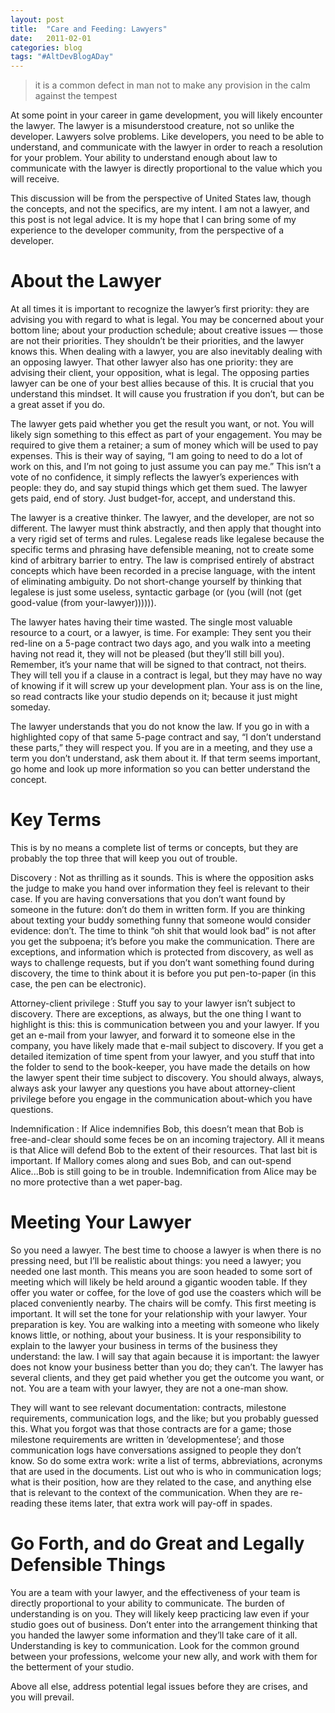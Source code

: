 ```yaml
---
layout: post
title:  "Care and Feeding: Lawyers"
date:   2011-02-01
categories: blog
tags: "#AltDevBlogADay"
---
```


> it is a common defect in man not to make any provision in the calm against the tempest

At some point in your career in game development, you will likely encounter the lawyer. The lawyer is a misunderstood creature, not so unlike the developer. Lawyers solve problems. Like developers, you need to be able to understand, and communicate with the lawyer in order to reach a resolution for your problem. Your ability to understand enough about law to communicate with the lawyer is directly proportional to the value which you will receive.

This discussion will be from the perspective of United States law, though the concepts, and not the specifics, are my intent. I am not a lawyer, and this post is not legal advice. It is my hope that I can bring some of my experience to the developer community, from the perspective of a developer.

# About the Lawyer

At all times it is important to recognize the lawyer’s first priority: they are advising you with regard to what is legal. You may be concerned about your bottom line; about your production schedule; about creative issues — those are not their priorities. They shouldn’t be their priorities, and the lawyer knows this. When dealing with a lawyer, you are also inevitably dealing with an opposing lawyer. That other lawyer also has one priority: they are advising their client, your opposition, what is legal. The opposing parties lawyer can be one of your best allies because of this. It is crucial that you understand this mindset. It will cause you frustration if you don’t, but can be a great asset if you do.

The lawyer gets paid whether you get the result you want, or not. You will likely sign something to this effect as part of your engagement. You may be required to give them a retainer; a sum of money which will be used to pay expenses. This is their way of saying, “I am going to need to do a lot of work on this, and I’m not going to just assume you can pay me.” This isn’t a vote of no confidence, it simply reflects the lawyer’s experiences with people: they do, and say stupid things which get them sued. The lawyer gets paid, end of story. Just budget-for, accept, and understand this.

The lawyer is a creative thinker. The lawyer, and the developer, are not so different. The lawyer must think abstractly, and then apply that thought into a very rigid set of terms and rules. Legalese reads like legalese because the specific terms and phrasing have defensible meaning, not to create some kind of arbitrary barrier to entry. The law is comprised entirely of abstract concepts which have been recorded in a precise language, with the intent of eliminating ambiguity. Do not short-change yourself by thinking that legalese is just some useless, syntactic garbage (or (you (will (not (get good-value (from your-lawyer)))))).

The lawyer hates having their time wasted. The single most valuable resource to a court, or a lawyer, is time. For example: They sent you their red-line on a 5-page contract two days ago, and you walk into a meeting having not read it, they will not be pleased (but they’ll still bill you). Remember, it’s your name that will be signed to that contract, not theirs. They will tell you if a clause in a contract is legal, but they may have no way of knowing if it will screw up your development plan. Your ass is on the line, so read contracts like your studio depends on it; because it just might someday.

The lawyer understands that you do not know the law. If you go in with a highlighted copy of that same 5-page contract and say, “I don’t understand these parts,” they will respect you. If you are in a meeting, and they use a term you don’t understand, ask them about it. If that term seems important, go home and look up more information so you can better understand the concept.

# Key Terms

This is by no means a complete list of terms or concepts, but they are probably the top three that will keep you out of trouble.

Discovery
: Not as thrilling as it sounds. This is where the opposition asks the judge to make you hand over information they feel is relevant to their case. If you are having conversations that you don’t want found by someone in the future: don’t do them in written form. If you are thinking about texting your buddy something funny that someone would consider evidence: don’t. The time to think “oh shit that would look bad” is not after you get the subpoena; it’s before you make the communication. There are exceptions, and information which is protected from discovery, as well as ways to challenge requests, but if you don’t want something found during discovery, the time to think about it is before you put pen-to-paper (in this case, the pen can be electronic).

Attorney-client privilege
: Stuff you say to your lawyer isn’t subject to discovery. There are exceptions, as always, but the one thing I want to highlight is this: this is communication between you and your lawyer. If you get an e-mail from your lawyer, and forward it to someone else in the company, you have likely made that e-mail subject to discovery. If you get a detailed itemization of time spent from your lawyer, and you stuff that into the folder to send to the book-keeper, you have made the details on how the lawyer spent their time subject to discovery. You should always, always, always ask your lawyer any questions you have about attorney-client privilege before you engage in the communication about-which you have questions.

Indemnification
: If Alice indemnifies Bob, this doesn’t mean that Bob is free-and-clear should some feces be on an incoming trajectory. All it means is that Alice will defend Bob to the extent of their resources. That last bit is important. If Mallory comes along and sues Bob, and can out-spend Alice...Bob is still going to be in trouble. Indemnification from Alice may be no more protective than a wet paper-bag.

# Meeting Your Lawyer

So you need a lawyer. The best time to choose a lawyer is when there is no pressing need, but I’ll be realistic about things: you need a lawyer; you needed one last month. This means you are soon headed to some sort of meeting which will likely be held around a gigantic wooden table. If they offer you water or coffee, for the love of god use the coasters which will be placed conveniently nearby. The chairs will be comfy.
This first meeting is important. It will set the tone for your relationship with your lawyer. Your preparation is key. You are walking into a meeting with someone who likely knows little, or nothing, about your business. It is your responsibility to explain to the lawyer your business in terms of the business they understand: the law. I will say that again because it is important: the lawyer does not know your business better than you do; they can’t. The lawyer has several clients, and they get paid whether you get the outcome you want, or not. You are a team with your lawyer, they are not a one-man show.

They will want to see relevant documentation: contracts, milestone requirements, communication logs, and the like; but you probably guessed this. What you forgot was that those contracts are for a game; those milestone requirements are written in ‘developmentese’; and those communication logs have conversations assigned to people they don’t know. So do some extra work: write a list of terms, abbreviations, acronyms that are used in the documents. List out who is who in communication logs; what is their position, how are they related to the case, and anything else that is relevant to the context of the communication. When they are re-reading these items later, that extra work will pay-off in spades.

# Go Forth, and do Great and Legally Defensible Things

You are a team with your lawyer, and the effectiveness of your team is directly proportional to your ability to communicate. The burden of understanding is on you. They will likely keep practicing law even if your studio goes out of business. Don’t enter into the arrangement thinking that you handed the lawyer some information and they’ll take care of it all. Understanding is key to communication. Look for the common ground between your professions, welcome your new ally, and work with them for the betterment of your studio.

Above all else, address potential legal issues before they are crises, and you will prevail.
